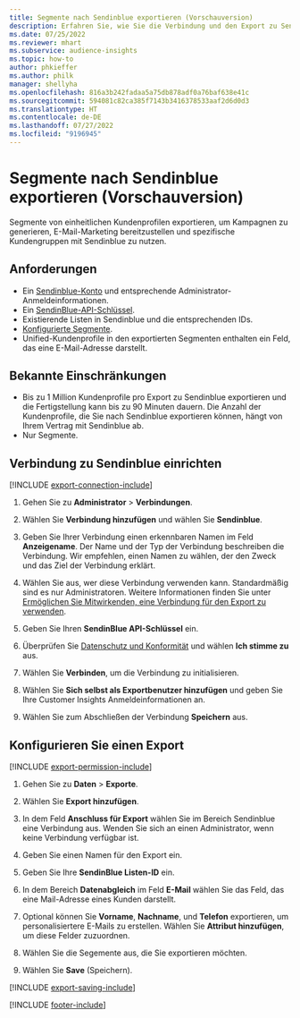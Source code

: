 ```yaml
---
title: Segmente nach Sendinblue exportieren (Vorschauversion)
description: Erfahren Sie, wie Sie die Verbindung und den Export zu Sendinblue konfigurieren.
ms.date: 07/25/2022
ms.reviewer: mhart
ms.subservice: audience-insights
ms.topic: how-to
author: phkieffer
ms.author: philk
manager: shellyha
ms.openlocfilehash: 816a3b242fadaa5a75db878adf0a76baf638e41c
ms.sourcegitcommit: 594081c82ca385f7143b3416378533aaf2d6d0d3
ms.translationtype: HT
ms.contentlocale: de-DE
ms.lasthandoff: 07/27/2022
ms.locfileid: "9196945"
---
```

# <a name="export-segments-to-sendinblue-preview"></a>Segmente nach Sendinblue exportieren (Vorschauversion)

Segmente von einheitlichen Kundenprofilen exportieren, um Kampagnen zu generieren, E-Mail-Marketing bereitzustellen und spezifische Kundengruppen mit Sendinblue zu nutzen.

## <a name="prerequisites"></a>Anforderungen

- Ein [Sendinblue-Konto](https://www.sendinblue.com/) und entsprechende Administrator-Anmeldeinformationen.
- Ein [SendinBlue-API-Schlüssel](https://developers.sendinblue.com/docs/getting-started#:~:text=Get%20your%20API%20key&text=You%20can%20create%20one%20from,your%20settings%20This%20API%20key).
- Existierende Listen in Sendinblue und die entsprechenden IDs.
- [Konfigurierte Segmente](segments.md).
- Unified-Kundenprofile in den exportierten Segmenten enthalten ein Feld, das eine E-Mail-Adresse darstellt.

## <a name="known-limitations"></a>Bekannte Einschränkungen

- Bis zu 1 Million Kundenprofile pro Export zu Sendinblue exportieren und die Fertigstellung kann bis zu 90 Minuten dauern. Die Anzahl der Kundenprofile, die Sie nach Sendinblue exportieren können, hängt von Ihrem Vertrag mit Sendinblue ab.
- Nur Segmente.

## <a name="set-up-connection-to-sendinblue"></a>Verbindung zu Sendinblue einrichten

[!INCLUDE [export-connection-include](includes/export-connection-admn.md)]

1. Gehen Sie zu **Administrator** > **Verbindungen**.

1. Wählen Sie **Verbindung hinzufügen** und wählen Sie **Sendinblue**.

1. Geben Sie Ihrer Verbindung einen erkennbaren Namen im Feld **Anzeigename**. Der Name und der Typ der Verbindung beschreiben die Verbindung. Wir empfehlen, einen Namen zu wählen, der den Zweck und das Ziel der Verbindung erklärt.

1. Wählen Sie aus, wer diese Verbindung verwenden kann. Standardmäßig sind es nur Administratoren. Weitere Informationen finden Sie unter [Ermöglichen Sie Mitwirkenden, eine Verbindung für den Export zu verwenden](connections.md#allow-contributors-to-use-a-connection-for-exports).

1. Geben Sie Ihren **SendinBlue API-Schlüssel** ein.

1. Überprüfen Sie [Datenschutz und Konformität](connections.md#data-privacy-and-compliance) und wählen **Ich stimme zu** aus.

1. Wählen Sie **Verbinden**, um die Verbindung zu initialisieren.

1. Wählen Sie **Sich selbst als Exportbenutzer hinzufügen** und geben Sie Ihre Customer Insights Anmeldeinformationen an.

1. Wählen Sie zum Abschließen der Verbindung **Speichern** aus.

## <a name="configure-an-export"></a>Konfigurieren Sie einen Export

[!INCLUDE [export-permission-include](includes/export-permission.md)]

1. Gehen Sie zu **Daten** > **Exporte**.

1. Wählen Sie **Export hinzufügen**.

1. In dem Feld **Anschluss für Export** wählen Sie im Bereich Sendinblue eine Verbindung aus. Wenden Sie sich an einen Administrator, wenn keine Verbindung verfügbar ist.

1. Geben Sie einen Namen für den Export ein.

1. Geben Sie Ihre **SendinBlue Listen-ID** ein.

1. In dem Bereich **Datenabgleich** im Feld **E-Mail** wählen Sie das Feld, das eine Mail-Adresse eines Kunden darstellt.

1. Optional können Sie **Vorname**, **Nachname**, und **Telefon** exportieren, um personalisiertere E-Mails zu erstellen. Wählen Sie **Attribut hinzufügen**, um diese Felder zuzuordnen.

1. Wählen Sie die Segemente aus, die Sie exportieren möchten.

1. Wählen Sie **Save** (Speichern).

[!INCLUDE [export-saving-include](includes/export-saving.md)]

[!INCLUDE [footer-include](includes/footer-banner.md)]
